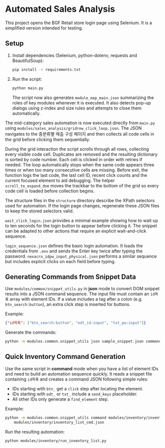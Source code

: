 # Automated Sales Analysis

This project opens the BGF Retail store login page using Selenium. It is a simplified version intended for testing.

## Setup

1. Install dependencies (Selenium, python-dotenv, requests and BeautifulSoup):
   ```bash
   pip install -r requirements.txt
   ```
2. Run the script:
   ```bash
   python main.py
   ```
   The script now also generates `module_map_main.json` summarizing the roles of
   key modules whenever it is executed.
   It also detects pop-up dialogs using z-index and size rules and attempts to
   close them automatically.

The mid-category sales automation is now executed directly from `main.py` using
`modules/sales_analysis/gridrow_click_loop.json`. The JSON navigates to the
중분류별 매출 구성 페이지 and then collects all code cells in the grid before
clicking them sequentially.

During the grid interaction the script scrolls through all rows, collecting
every visible code cell. Duplicates are removed and the resulting dictionary is
sorted by code number. Each cell is clicked in order with retries if needed.
The loop automatically stops when the same code appears three times or when too
many consecutive cells are missing. Before exit, the function logs the last
code, the last cell ID, recent click counts and the current focused element to
aid debugging.
The helper ``scroll_to_expand_dom`` moves the trackbar to the bottom of the grid
so every code cell is loaded before collection begins.


The structure files in the `structure` directory describe the XPath selectors
used for automation. If the login page changes, regenerate these JSON files to
keep the stored selectors valid.

`wait_click_login.json` provides a minimal example showing how to wait up to
ten seconds for the login button to appear before clicking it. The snippet can
be adapted to other actions that require an explicit wait-and-click sequence.

`login_sequence.json` defines the basic login automation. It loads the
credentials from `.env` and sends the Enter key twice after typing the
password. `nexacro_idpw_input_physical.json` performs a similar sequence but
includes explicit clicks on each field before typing.

## Generating Commands from Snippet Data

Use `modules/common/snippet_utils.py` in **json** mode to convert DOM snippet results into a JSON command sequence. The input file must contain an `id목록` array with element IDs. If a value includes a tag after a colon (e.g. `btn_search:button`), an extra click step is inserted for buttons.

Example:
```json
{"id목록": ["btn_search:button", "edt_id:input", "txt_pw:input"]}
```

Generate the commands:
```bash
python -m modules.common.snippet_utils json sample_snippet.json commands_output.json
```


## Quick Inventory Command Generation

Use the same script in **command** mode when you have a list of element IDs and need to build
an automation sequence quickly. It reads a snippet file containing
`id목록` and creates a command JSON following simple rules:

- IDs starting with `btn_` get a `click` step after locating the element.
- IDs starting with `edt_` or `txt_` include a `send_keys` placeholder.
- All other IDs only generate a `find_element` step.

Example:
```bash
python -m modules.common.snippet_utils command modules/inventory/inventory_list_snippet.json \
    modules/inventory/inventory_list_cmd.json
```
Run the resulting automation:
```bash
python modules/inventory/run_inventory_list.py
```
